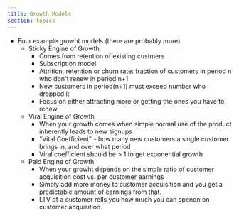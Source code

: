 ```yaml
---
title: Growth Models
section: topics
---
```


* Four example growht models (there are probably more)
	* Sticky Engine of Growth
		* Comes from retention of existing custmers
		* Subscription model
		* Attrition, retention or churn rate: fraction of customers in period n who don't renew in period n+1
		* New customers in period(n+1) must exceed number who dropped it
		* Focus on either attracting more or getting the ones you have to renew
	* Viral Engine of Growth
		* When your growth comes when simple normal use of the product inherently leads to new signups
		* "Vital Coefficient" - how many new customers a single customer brings in, and over what period
		* Viral coefficient should be > 1 to get exponential growth
	* Paid Engine of Growth
		* When your growht depends on the simple ratio of customer acquisition cost vs. per customer earnings
		* Simply add more money to customer acquisition and you get a predictable amount of earnings from that.
		* LTV of a customer rells you how much you can spendn on customer acquisition.
	
